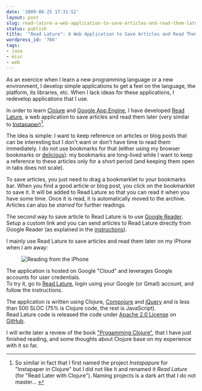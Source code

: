 ```yaml
---
date: '2009-08-25 17:31:52'
layout: post
slug: read-lature-a-web-application-to-save-articles-and-read-them-later
status: publish
title: '"Read Lature": A Web Application to Save Articles and Read Them Later'
wordpress_id: '766'
tags:
- java
- misc
- web
---
```


As an exercice when I learn a new programming language or a new environment, I develop simple applications to get a feel on the language, the platform, its libraries, etc.  When I lack ideas for these applications, I redevelop applications that I use.

In order to learn [Clojure][clojure] and [Google App Engine][appengine], I have developed [Read Lature][readlature], a web application to save articles and read them later (very similar to [Instapaper][instapaper])<a id="fnr1-2009-08-25" href="#fn1-2009-08-25"><sup>1</sup></a>.

The idea is simple: I want to keep reference on articles or blog posts that can be interesting but I don't want or don't have time to read them immediately.
I do not use bookmarks for that (either using my browser bookmarks or [delicious][delicious]): my bookmarks are long-lived while I want to keep a reference to these articles only for a short period (and keeping them open in tabs does not scale).

To save articles, you just need to drag a bookmarklet to your bookmarks bar.
When you find a good article or blog post, you click on the bookmarklet to save it. It will be added to Read Lature so that you can read it when you have some time. Once it is read, it is automatically moved to the archive. Articles can also be _starred_ for further readings.

The second way to save article to Read Lature is to use [Google Reader][reader]. Setup a custom link and you can send articles to Read Lature directly from Google Reader (as explained in the [instructions][gr-instructions]).

I mainly use Read Lature to save articles and read them later on my iPhone when I am away:

<figure style="max-width: 200px">
<img src="#{ site.s3.url}images/2009-08-25-photo-200x300.jpg" alt="Reading from the iPhone" title="Reading from the iPhone" />
</figure>

The application is hosted on Google "Cloud" and leverages Google accounts for  user credentials.  
To try it, go to [Read Lature][readlature], login using your Google (or Gmail) account, and follow the instructions. 

The application is written using Clojure, [Compojure][compojure] and [jQuery][jquery] and is less than 500 SLOC (75% is Clojure code, the rest is JavaScript).  
Read Lature code is released the code under [Apache 2.0 License][apl] on [GitHub][readlature.git].

I will write later a review of  the book ["Progamming Clojure"][prog-clojure], that I have just finished reading, and some thoughts about Clojure base on my experience with it so far.

----

1. <a id="fn1-2009-08-25"></a> So similar in fact that I first named the project _Instapapure_ for "Instapaper in Clojure" but I did not like it and renamed it _Read Lature_ (for "Read Later with Clojure"). Naming projects is a dark art that I do not master...&nbsp;<a href="#fnr1-2009-08-25">&#8617;</a>

[readlature]:      http://readlature.appspot.com
[readlature.git]: http://github.com/jmesnil/readlature/
[apl]:                   http://apache.org/licenses/LICENSE-2.0
[instapaper]:     http://www.instapaper.com/u
[clojure]:            http://clojure.org/
[compojure]:     http://github.com/weavejester/compojure/
[jquery]:             http://jquery.com/
[appengine]:     http://appengine.google.com
[reader]:           http://google.com/reader
[gr-instructions]: http://readlature.appspot.com/public/google-reader.html
[delicious]:        http://delicious.com/
[prog-clojure]: http://www.pragprog.com/titles/shcloj/programming-clojure